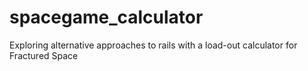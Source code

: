 # spacegame_calculator
Exploring alternative approaches to rails with a load-out calculator for Fractured Space
